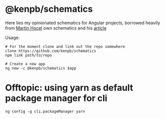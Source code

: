 # @kenpb/schematics

Here lies my opinionated schematics for Angular projects, borrowed heavily from [Martin Hocel](https://github.com/Hotell/ng-cli-schematics) own schematics and his [article](https://medium.com/@martin_hotell/use-react-tools-for-better-angular-apps-b0f14f3f8114)

Usage:
```
# For the moment clone and link out the repo somewhere
clone https://github.com/kenpb/schematics
npm link path/to/repo

# Create a new app
ng new -c @kenpb/schematics $app
```

# Offtopic: using yarn as default package manager for cli
```
ng config -g cli.packageManager yarn
```
